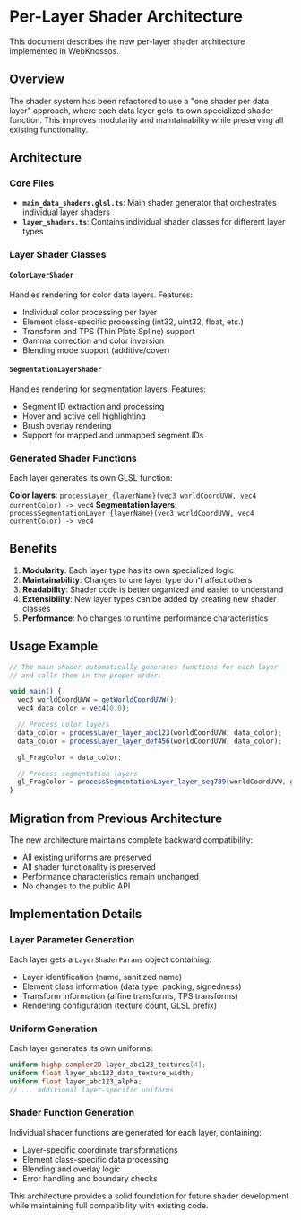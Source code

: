 # Per-Layer Shader Architecture

This document describes the new per-layer shader architecture implemented in WebKnossos.

## Overview

The shader system has been refactored to use a "one shader per data layer" approach, where each data layer gets its own specialized shader function. This improves modularity and maintainability while preserving all existing functionality.

## Architecture

### Core Files

- **`main_data_shaders.glsl.ts`**: Main shader generator that orchestrates individual layer shaders
- **`layer_shaders.ts`**: Contains individual shader classes for different layer types

### Layer Shader Classes

#### `ColorLayerShader`
Handles rendering for color data layers. Features:
- Individual color processing per layer
- Element class-specific processing (int32, uint32, float, etc.)
- Transform and TPS (Thin Plate Spline) support
- Gamma correction and color inversion
- Blending mode support (additive/cover)

#### `SegmentationLayerShader`
Handles rendering for segmentation layers. Features:
- Segment ID extraction and processing
- Hover and active cell highlighting
- Brush overlay rendering
- Support for mapped and unmapped segment IDs

### Generated Shader Functions

Each layer generates its own GLSL function:

**Color layers**: `processLayer_{layerName}(vec3 worldCoordUVW, vec4 currentColor) -> vec4`
**Segmentation layers**: `processSegmentationLayer_{layerName}(vec3 worldCoordUVW, vec4 currentColor) -> vec4`

## Benefits

1. **Modularity**: Each layer type has its own specialized logic
2. **Maintainability**: Changes to one layer type don't affect others
3. **Readability**: Shader code is better organized and easier to understand
4. **Extensibility**: New layer types can be added by creating new shader classes
5. **Performance**: No changes to runtime performance characteristics

## Usage Example

```typescript
// The main shader automatically generates functions for each layer
// and calls them in the proper order:

void main() {
  vec3 worldCoordUVW = getWorldCoordUVW();
  vec4 data_color = vec4(0.0);

  // Process color layers
  data_color = processLayer_layer_abc123(worldCoordUVW, data_color);
  data_color = processLayer_layer_def456(worldCoordUVW, data_color);

  gl_FragColor = data_color;

  // Process segmentation layers
  gl_FragColor = processSegmentationLayer_layer_seg789(worldCoordUVW, gl_FragColor);
}
```

## Migration from Previous Architecture

The new architecture maintains complete backward compatibility:
- All existing uniforms are preserved
- All shader functionality is preserved
- Performance characteristics remain unchanged
- No changes to the public API

## Implementation Details

### Layer Parameter Generation

Each layer gets a `LayerShaderParams` object containing:
- Layer identification (name, sanitized name)
- Element class information (data type, packing, signedness)
- Transform information (affine transforms, TPS transforms)
- Rendering configuration (texture count, GLSL prefix)

### Uniform Generation

Each layer generates its own uniforms:
```glsl
uniform highp sampler2D layer_abc123_textures[4];
uniform float layer_abc123_data_texture_width;
uniform float layer_abc123_alpha;
// ... additional layer-specific uniforms
```

### Shader Function Generation

Individual shader functions are generated for each layer, containing:
- Layer-specific coordinate transformations
- Element class-specific data processing
- Blending and overlay logic
- Error handling and boundary checks

This architecture provides a solid foundation for future shader development while maintaining full compatibility with existing code.